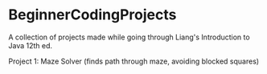 # BeginnerCodingProjects
A collection of projects made while going through Liang's Introduction to Java 12th ed.

Project 1: Maze Solver (finds path through maze, avoiding blocked squares)
